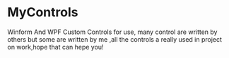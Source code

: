 # MyControls
Winform And WPF Custom Controls for use,
many control are written by others but some are written by me ,all the controls a really used in project on work,hope that can hepe you!

